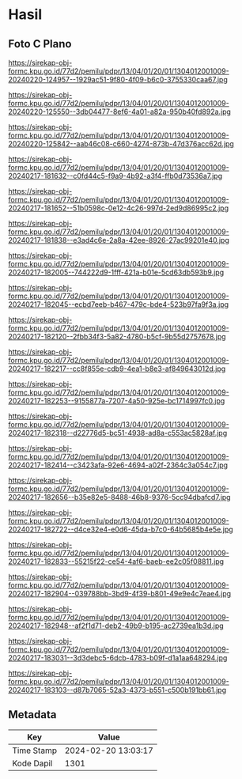 # Hasil

## Foto C Plano

https://sirekap-obj-formc.kpu.go.id/77d2/pemilu/pdpr/13/04/01/20/01/1304012001009-20240220-124957--1929ac51-9f80-4f09-b6c0-3755330caa67.jpg

https://sirekap-obj-formc.kpu.go.id/77d2/pemilu/pdpr/13/04/01/20/01/1304012001009-20240220-125550--3db04477-8ef6-4a01-a82a-950b40fd892a.jpg

https://sirekap-obj-formc.kpu.go.id/77d2/pemilu/pdpr/13/04/01/20/01/1304012001009-20240220-125842--aab46c08-c660-4274-873b-47d376acc62d.jpg

https://sirekap-obj-formc.kpu.go.id/77d2/pemilu/pdpr/13/04/01/20/01/1304012001009-20240217-181632--c0fd44c5-f9a9-4b92-a3f4-ffb0d73536a7.jpg

https://sirekap-obj-formc.kpu.go.id/77d2/pemilu/pdpr/13/04/01/20/01/1304012001009-20240217-181652--51b0598c-0e12-4c26-997d-2ed9d86995c2.jpg

https://sirekap-obj-formc.kpu.go.id/77d2/pemilu/pdpr/13/04/01/20/01/1304012001009-20240217-181838--e3ad4c6e-2a8a-42ee-8926-27ac99201e40.jpg

https://sirekap-obj-formc.kpu.go.id/77d2/pemilu/pdpr/13/04/01/20/01/1304012001009-20240217-182005--744222d9-1fff-421a-b01e-5cd63db593b9.jpg

https://sirekap-obj-formc.kpu.go.id/77d2/pemilu/pdpr/13/04/01/20/01/1304012001009-20240217-182045--ecbd7eeb-b467-479c-bde4-523b97fa9f3a.jpg

https://sirekap-obj-formc.kpu.go.id/77d2/pemilu/pdpr/13/04/01/20/01/1304012001009-20240217-182120--2fbb34f3-5a82-4780-b5cf-9b55d2757678.jpg

https://sirekap-obj-formc.kpu.go.id/77d2/pemilu/pdpr/13/04/01/20/01/1304012001009-20240217-182217--cc8f855e-cdb9-4ea1-b8e3-af849643012d.jpg

https://sirekap-obj-formc.kpu.go.id/77d2/pemilu/pdpr/13/04/01/20/01/1304012001009-20240217-182253--9155877a-7207-4a50-925e-bc1714997fc0.jpg

https://sirekap-obj-formc.kpu.go.id/77d2/pemilu/pdpr/13/04/01/20/01/1304012001009-20240217-182318--d22776d5-bc51-4938-ad8a-c553ac5828af.jpg

https://sirekap-obj-formc.kpu.go.id/77d2/pemilu/pdpr/13/04/01/20/01/1304012001009-20240217-182414--c3423afa-92e6-4694-a02f-2364c3a054c7.jpg

https://sirekap-obj-formc.kpu.go.id/77d2/pemilu/pdpr/13/04/01/20/01/1304012001009-20240217-182656--b35e82e5-8488-46b8-9376-5cc94dbafcd7.jpg

https://sirekap-obj-formc.kpu.go.id/77d2/pemilu/pdpr/13/04/01/20/01/1304012001009-20240217-182722--d4ce32e4-e0d6-45da-b7c0-64b5685b4e5e.jpg

https://sirekap-obj-formc.kpu.go.id/77d2/pemilu/pdpr/13/04/01/20/01/1304012001009-20240217-182833--55215f22-ce54-4af6-baeb-ee2c05f08811.jpg

https://sirekap-obj-formc.kpu.go.id/77d2/pemilu/pdpr/13/04/01/20/01/1304012001009-20240217-182904--039788bb-3bd9-4f39-b801-49e9e4c7eae4.jpg

https://sirekap-obj-formc.kpu.go.id/77d2/pemilu/pdpr/13/04/01/20/01/1304012001009-20240217-182948--af2f1d71-deb2-49b9-b195-ac2739ea1b3d.jpg

https://sirekap-obj-formc.kpu.go.id/77d2/pemilu/pdpr/13/04/01/20/01/1304012001009-20240217-183031--3d3debc5-6dcb-4783-b09f-d1a1aa648294.jpg

https://sirekap-obj-formc.kpu.go.id/77d2/pemilu/pdpr/13/04/01/20/01/1304012001009-20240217-183103--d87b7065-52a3-4373-b551-c500b191bb61.jpg


## Metadata

| Key        | Value               |
| ---------- | ------------------- |
| Time Stamp | 2024-02-20 13:03:17 |
| Kode Dapil | 1301                |



